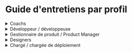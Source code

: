 # Guide d'entretiens par profil

<details>

<summary>Coachs</summary>



#### Critères de recrutement

1. Connaissance de l'**environnement beta.gouv.fr, Startups d'État,** ou plus largement des **enjeux de la transformation numérique de l'État**
2. **Motivations** à travailler dans le service public / sur le sujet de politique publique visé : volonté de faire bouger les lignes en sachant rester conciliant, intérêt pour la transformation numérique de l'administration, etc
3. **Adéquation** [**culturelle**](../../../../travailler-a-beta-gouv/culture/) : culture entrepreneuriale + culture de l'intérêt général
4. Compétences en accompagnement d'équipe ou d'individus (**coaching**) : OKR, animations de formations, de rétros, capacité à savoir quand laisser faire ou prendre la main
5. Compétences **tech** : recrutement des développeurs, niveau technique, _product management_, _no code_
6. Compétences **design** : connaissance de démarches UX, maquettage rapide (Sketch, Figma)
7. Compétences **bizdev** : acquisition/conversion/rétention, deal-making
8. Track-Record entrepreneurial : quels sont les succès et les échecs passés du candidat ?
9. Posture et _soft skills_ : travail en autonomie, en équipe, en horizontalité, capacité à comprendre rapidement un contexte/jeu d'acteurs compliqué, focus problème, focus usagers, sortir de situation complexe pour tout faire pour la réussite du produit, acquérir la confiance des sponsors, capacité à fédérer autour d'une approche usager

#### Guide d'entretien

45 minutes, dont :

* 5 min de présentation
* 5 min de présentation du contexte du recrutement
* 10 min d'entretien culturel
* 15 min d'entretien technique
* 10 min de questions / réponses

</details>

<details>

<summary>Développeur / développeuse</summary>

1h30, sur le canevas suivant :

* 10 min : contexte
* 20 min : présentation : "pourquoi penses-tu pouvoir réaliser cette mission ?"
* 45 min : entretien technique : "tu peux nous montrer du code que tu as développé, en production, et expliquer ce qui te plaît et ce qui te déplaît dedans ?" (**prévoir  de venir avec sa machine,** ou du code hébergé auquel on pourrait accéder : une histoire à raconter sur pourquoi ce morceau de code ou son architecture te rend particulièrement fier·e, ou pourquoi celui-ci est vraiment très mauvais, pourquoi tu as décidé d'en arriver là, et comment tu aurais fait si les contraintes avaient été différentes)
* 15 min : questions pratiques : disponibilité, conditions

</details>

<details>

<summary>Gestionnaire de produit / Product Manager</summary>



#### Environnement courant

Parlons de ta dernière mission

* Quel est ton rôle au sein de l'équipe ? Avec qui travailles-tu ? Comment ?
* Comment décides-tu quoi construire ?
* Comment interagis-tu avec tes usagers ?
* Comment décris-tu une _user story_ ?
* Parles-nous de 2 fois où tu as du faire des arbitrages difficiles.
* Parles-nous d'une fois où tu avais une vision différente de celle de ton équipe.

#### Analyse de produit

Parlons d'un produit que tu utilises régulièrement. Pourquoi l'utilises-tu ?

* Qu'est-ce que tu n'aimes pas dessus ? Pourquoi ?
* Comment ferais-tu mieux ?
* Quelles fonctionnalités supprimerais-tu ?
* Quelles seraient les 3 prochaines fonctionnalités que tu y mettrais ?
* Qui est l'utilisateur cible ? Pourquoi ?
* Qui est le client ? Pourquoi ?
* Comment augmenterais-tu le nombre d'utilisateurs ?

#### Création d'un nouveau produit

Parlons d'un domaine qui te passionne. Quel produit voudrais-tu construire ?

* Tu es PO sur ce produit, responsable de le livrer au plus vite. Par quoi commences-tu ?
* Quelles métriques utilises-tu pour suivre l'avancement ? Pourquoi ?
* Comment as-tu choisi ce que tu n'as **pas** construit ?
* Quand et comment impliques-tu l'équipe de développement ?
* Comment gères-tu la qualité ?
* Quel modèle d'affaires mets-tu en place ?
* Comment génères-tu du trafic ?

</details>

<details>

<summary>Designers</summary>

[Voir la page dédiée.](../../../jameliore-le-design-et-lexperience-utilisateur/design/)

</details>

<details>

<summary>Chargé / chargée de déploiement </summary>

Pour mieux comprendre ce rôle, à multiples casquettes, tu peux te référer à [cette page](../../les-differents-metiers-dans-une-startup-detat/le-metier-de-charge.e-de-deploiement-chez-beta.gouv/introduction/le-charge-de-deploiement-dans-le-programme-beta.gouv.md).&#x20;

Ci-dessous, tu pourras trouver des informations concernant les compétences recherchées, différentes selon le niveau de séniorité. \
\
**Compétences chargé / chargée de déploiement junior**

Les **hard skills** ainsi que la curiosité et l’appétence à apprendre étaient les compétences les plus citées par les répondants.

_Outils & connaissances_

* Savoir faire une campagne mailing (les contacts froids) automatisée, analyse de résultats
* Alimenter le CRM de façon claire, synthétique et régulière.

_Gestion des partenariats & relations utilisateurs_

* Savoir pitcher sa solution de façon claire et adaptée à l’interlocuteur
* Assurer la relation client sur le long terme afin de trouver des opportunités de développement
* Savoir organiser et mener des réunions avec différents interlocuteurs (équipe, sponsors, usagers)

_Développement produit_

* Savoir remonter et hiérarchiser les besoins utilisateurs
* Expliciter les besoins utilisateurs pour l’équipe et les sponsors

_Posture_

* Être curieux: s’intéresser à l’écosystème beta et de la start up
* Être force de proposition (aimer la prospection,ne pas redouter l’objection)
* Être à l’écoute (équipe, sponsors, utilisateurs)
* Avoir une bonne capacité d’adaptation
* Être autonome
* Être organisé

_Expérience_

* Avoir une expérience, même courte, en tant que bizdev
* Maîtrise des techniques de vente

#### **Compétences chargé / chargée de déploiement senior** <a href="#competences-bizdev-senior" id="competences-bizdev-senior"></a>

Les **soft skills** sont beaucoup plus mis en avant en ce qui concerne les compétences des bizdev senior. Un bizdev senior devra faire preuve de leadership, et d’un excellent relationnel.

_Capacités humaines et vie d’équipe_

* Faire preuve d’écoute active
* Avoir un excellent relationnel quelques soient les interlocuteurs (savoir créer des discussions avec les différentes parties prenantes)
* Être capable de faire monter en compétence d’autres membres de l’équipe
* Faire preuve de leadership au sein de son équipe et auprès des interlocuteurs de la SET

_Gestion partenariats & relations utilisateurs_

* Être capable de trouver et entretenir des partenariats
* Savoir mener des campagnes d’acquisition par différents canaux
* Savoir convaincre

_Développement produit_

* Plan d’action
* Être capable de voir les signaux faibles et les opportunités de développement

_Outils & connaissances_

* Maitrise des outils
* S’intéresser aux outils et se former en fonction de ses besoins
* Suivre des métriques : Poser les bons indicateurs et être capables de les suivre
* Avoir une culture institutionnelle
* Comprendre des sujets complexes / Connaissance du domaine de la SET

_Posture_

* Ne pas s’enfermer dans un rôle
* Rapidement opérationnel, autonome

</details>
